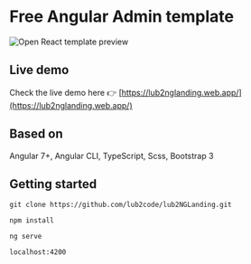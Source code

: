 # Free Angular Admin template

![Open React template preview](https://github.com/lub2code/images/blob/main/lub2NGLanding.png)

## Live demo

Check the live demo here 👉️ [https://lub2nglanding.web.app/](https://lub2nglanding.web.app/)

## Based on

Angular 7+, Angular CLI, TypeScript, Scss, Bootstrap 3

## Getting started

```
git clone https://github.com/lub2code/lub2NGLanding.git

npm install

ng serve

localhost:4200
```
